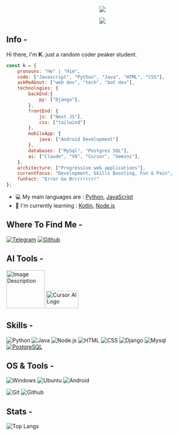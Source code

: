 <p align="center">
    <img src="https://i.giphy.com/media/v1.Y2lkPTc5MGI3NjExbmo3aWVtb2hybnZ2YzdwOWo4azVmY3plcjl2NXBycnp6d3Z5c3VhNiZlcD12MV9pbnRlcm5hbF9naWZfYnlfaWQmY3Q9Zw/7uDtQm2jKdS0VGLg46/giphy.gif"/>
</p>

<p align="center">
   <a href="https://discord.com/users/1071939662664433694">
      <img src="https://lanyard.cnrad.dev/api/1071939662664433694?theme=dark&animated=true" />
   </a>
</p>

## Info -

Hi there, I'm **K.** just a random coder peaker student.

```javascript
const k = {
    pronouns: "He" | "Him",
    code: ["Javascript", "Python", "Java", "HTML", "CSS"],
    askMeAbout: ["web dev", "tech", "bot dev"],
    technologies: {
        backEnd:{
            py: ["Django"],
        },
        frontEnd: {
            js: ["Next JS"],
            css: ["tailwind"]
        },
        mobileApp: {
            java: ["Android Development"]
        },
        databases: ["MySql", "Postgres SQL"],
        ai: ["Claude", "V0", "Cursor", "Gemini"],
    },
    architecture: ["Progressive web applications"],
    currentFocus: "Development, Skills Boosting, Fun & Pain",
    funFact: "Error Go Brrrrrrrr!"
};
```

- :computer: My main languages are : [Python](https://www.python.org), [JavaScript](https://www.ecma-international.org/publications-and-standards/standards/ecma-262/)
- :school: I'm currently learning : [Kotlin](https://kotlinlang.org),  [Node.js](https://nodejs.org/en/)

## Where To Find Me -
[![Telegram](https://img.shields.io/badge/Telegram-2CA5E0?style=for-the-badge&logo=telegram&logoColor=white)](https://t.me/kyllkei) [![Github](https://img.shields.io/badge/-Github-181717?style=for-the-badge&logo=Github&logoColor=white)](https://github.com/jdotorg)

## AI Tools -

<img src="https://pbs.twimg.com/media/GfP_-FpWYAAIw6R?format=jpg&name=medium" alt="Image Description" width="100">   <img src="https://freeappsai.com/wp-content/uploads/2024/04/Cursor-1.png" alt="Cursor AI Logo" width="85" height="46">
## Skills -

![Python](https://img.shields.io/badge/Python-14354C?style=for-the-badge&logo=python&logoColor=white)
![Java](https://img.shields.io/badge/Java-ED8B00?style=for-the-badge&logo=java&logoColor=white)
![Node.js](https://img.shields.io/badge/Node.js-43853D?style=for-the-badge&logo=node.js&logoColor=white)
![HTML](https://img.shields.io/badge/HTML5-E34F26?style=for-the-badge&logo=html5&logoColor=white)
![CSS](https://img.shields.io/badge/CSS3-1572B6?style=for-the-badge&logo=css3&logoColor=white)
![Django](https://img.shields.io/badge/Django-092E20?style=for-the-badge&logo=django&logoColor=white)
![Mysql](https://img.shields.io/badge/MySQL-00000F?style=for-the-badge&logo=mysql&logoColor=white)
[![PostgreSQL](https://img.shields.io/badge/PostgreSQL-316192?style=for-the-badge&logo=postgresql&logoColor=white)](https://www.postgresql.org/)

## OS & Tools -

![Windows](https://img.shields.io/badge/Windows-0078D6?style=for-the-badge&logo=windows&logoColor=white)
![Ubuntu](https://img.shields.io/badge/Ubuntu-E95420?style=for-the-badge&logo=ubuntu&logoColor=white)
![Android](https://img.shields.io/badge/Android-3DDC84?style=for-the-badge&logo=android&logoColor=white)

![Git](https://img.shields.io/badge/-Git-F05032?logo=Git&style=for-the-badge&logoColor=white)
![Github](https://img.shields.io/badge/-Github-181717?logo=Github&style=for-the-badge&logoColor=white)

## Stats -

![Top Langs](https://github-readme-stats.vercel.app/api/top-langs/?username=jdotorg&layout=compact)

